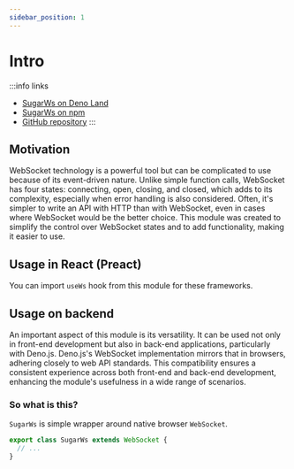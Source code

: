 ```yaml
---
sidebar_position: 1
---
```


# Intro

:::info links
* [SugarWs on Deno Land](https://deno.land/x/sugar_ws)
* [SugarWs on npm](https://www.npmjs.com/package/sugar_ws)
* [GitHub repository](https://github.com/nik-kita/sugar_ws)
:::

## Motivation

WebSocket technology is a powerful tool but can be complicated to use because of its event-driven nature. Unlike simple function calls, WebSocket has four states: connecting, open, closing, and closed, which adds to its complexity, especially when error handling is also considered.
Often, it's simpler to write an API with HTTP than with WebSocket, even in cases where WebSocket would be the better choice. This module was created to simplify the control over WebSocket states and to add functionality, making it easier to use.

## Usage in React (Preact)

You can import `useWs` hook from this module for these frameworks. 

## Usage on backend

An important aspect of this module is its versatility. It can be used not only in front-end development but also in back-end applications, particularly with Deno.js. Deno.js's WebSocket implementation mirrors that in browsers, adhering closely to web API standards. This compatibility ensures a consistent experience across both front-end and back-end development, enhancing the module's usefulness in a wide range of scenarios.

### So what is this?

`SugarWs` is simple wrapper around native browser `WebSocket`.

```ts title='fragment from the original code - simple wrapper'
export class SugarWs extends WebSocket {
  // ...
}
```
